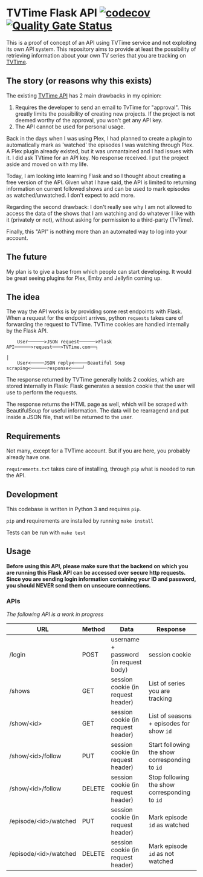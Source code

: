 # TVTime Flask API [![codecov](https://codecov.io/gh/Kwbmm/scraped-tvtime-api/branch/master/graph/badge.svg?token=CWB4FE67O1)](https://codecov.io/gh/Kwbmm/scraped-tvtime-api) [![Quality Gate Status](https://sonarcloud.io/api/project_badges/measure?project=tvtime-api&metric=alert_status)](https://sonarcloud.io/dashboard?id=tvtime-api)

This is a proof of concept of an API using TVTime service and not exploiting its own API system. This repository aims to provide at least the possibility of retrieving information about your own TV series that you are tracking on [TVTime](https://tvtime.com).

## The story (or reasons why this exists)
The existing [TVTime API](https://api.tvtime.com/doc) has 2 main drawbacks in my opinion:

  1. Requires the developer to send an email to TvTime for "approval". This greatly limits the possibility of creating new projects. If the project is not deemed worthy of the approval, you won't get any API key.
  2. The API cannot be used for personal usage.

Back in the days when I was using Plex, I had planned to create a plugin to automatically mark as 'watched' the episodes I was watching through Plex. A Plex plugin already existed, but it was unmantained and I had issues with it. I did ask TVtime for an API key. No response received. I put the project aside and moved on with my life.

Today, I am looking into learning Flask and so I thought about creating a free version of the API. Given what I have said, the API is limited to returning information on current followed shows and can be used to mark episodes as watched/unwatched. I don't expect to add more.

Regarding the second drawback: I don't really see why I am not allowed to access the data of the shows that I am watching and do whatever I like with it (privately or not), without asking for permission to a third-party (TvTime).

Finally, this "API" is nothing more than an automated way to log into your account.

## The future
My plan is to give a base from which people can start developing. It would be great seeing plugins for Plex, Emby and Jellyfin coming up.

## The idea
The way the API works is by providing some rest endpoints with Flask. When a request for the endpoint arrives, python `requests` takes care of forwarding the request to TVTime. TVTime cookies are handled internally by the Flask API.
```
    User──────>JSON request──────>Flask API──────>request───>TVTime.com──┐
                                                                         │
    User<─────JSON reply<─────Beautiful Soup scraping<──────response<────┘
```

The response returned by TVTime generally holds 2 cookies, which are stored internally in Flask: Flask generates a session cookie that the user will use to perform the requests.

The response returns the HTML page as well, which will be scraped with BeautifulSoup for useful information. The data will be rearragend and put inside a JSON file, that will be returned to the user.

## Requirements
Not many, except for a TVTime account. But if you are here, you probably already have one.

`requirements.txt` takes care of installing, through `pip` what is needed to run the API.


## Development

This codebase is written in Python 3 and requires `pip`.

`pip` and requirements are installed by running `make install`

Tests can be run with `make test`

## Usage

**Before using this API, please make sure that the backend on which you are running this Flask API can be accessed over secure http requests. Since you are sending login information containing your ID and password, you should NEVER send them on unsecure connections.**

### APIs
*The following API is a work in progress*

|**URL**|**Method**|**Data**|**Response**|
|---|---|---|---|
|/login   |POST   |username + password (in request body)   |session cookie   |
|/shows   |GET   | session cookie (in request header)   | List of series you are tracking   |
|/show/\<id\>   |GET   |session cookie (in request header)   |List of seasons + episodes for show `id`   |
|/show/\<id\>/follow   |PUT   |session cookie (in request header)   |Start following the show corresponding to `id`   |
|/show/\<id\>/follow   |DELETE   |session cookie (in request header)   |Stop following the show corresponding to `id`   |
|/episode/\<id\>/watched   |PUT   |session cookie (in request header)   |Mark episode `id` as watched   |
|/episode/\<id\>/watched   |DELETE   |session cookie (in request header)   |Mark episode `id` as not watched   |
